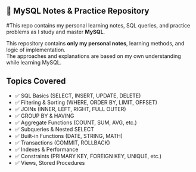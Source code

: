 ## 🐬 MySQL Notes & Practice Repository

#This repo contains my personal learning notes, SQL queries, and practice problems as I study and master **MySQL**.

This repository contains **only my personal notes**, learning methods, and logic of implementation.  
The approaches and explanations are based on my own understanding while learning MySQL.


## Topics Covered

- ✅ SQL Basics (SELECT, INSERT, UPDATE, DELETE)
- ✅ Filtering & Sorting (WHERE, ORDER BY, LIMIT, OFFSET)
- ✅ JOINs (INNER, LEFT, RIGHT, FULL OUTER)
- ✅ GROUP BY & HAVING
- ✅ Aggregate Functions (COUNT, SUM, AVG, etc.)
- ✅ Subqueries & Nested SELECT
- ✅ Built-in Functions (DATE, STRING, MATH)
- ✅ Transactions (COMMIT, ROLLBACK)
- ✅ Indexes & Performance
- ✅ Constraints (PRIMARY KEY, FOREIGN KEY, UNIQUE, etc.)
- ✅ Views, Stored Procedures
